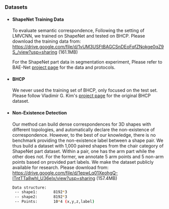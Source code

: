 ### Datasets

- #### ShapeNet Training Data

  To evaluate semantic correspondence, Following the setting of LMVCNN, we trained on ShapeNet and tested on BHCP. Please download the training data from: https://drive.google.com/file/d/1vUM3USFtBAGCSnDEoFqfZNokge0qZ9S_/view?usp=sharing (161.1MB)

  For the ShapeNet part data in segmentation experiment, Please refer to BAE-Net [project page](https://github.com/czq142857/BAE-NET) for the data and protocols.

- #### BHCP

   We never used the training set of BHCP, only focused on the test set. Please follow Vladimir G. Kim's [project page](http://www.vovakim.com/projects/CorrsTmplt/doc_data.html) for the original BHCP dataset.

- #### Non-Existence Detection

  Our method can build dense correspondences for 3D shapes with different topologies, and automatically declare the non-existence of correspondence. However, to the best of our knowledge, there is no benchmark providing the non-existence label between a shape pair. We thus build a dataset with 1,000 paired shapes from the chair category of ShapeNet part dataset. Within a pair, one has the arm part while the other does not. For the former, we annotate 5 arm points and 5 non-arm points based on provided part labels.  We make the dataset publicly available for research.  Please download from: https://drive.google.com/file/d/1epwLq01XeohgQ-ITntTTa8whI_U36eIx/view?usp=sharing (157.4MB)

    ```bash
  Data structure:
     -- shape1:       8192*3
     -- shape2:       8192*3
     -- Points:       10*4 (x,y,z,label)
    ```

  

  

